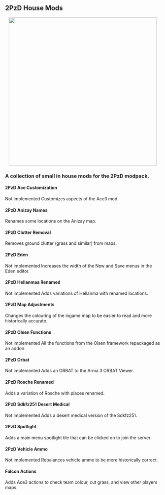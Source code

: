 ## 2PzD House Mods
<p align="center">
    <a href="https://2pzd.net/">
        <img src="https://c2.staticflickr.com/6/5524/30201576222_3b9546362d_o.png" width="480">
    </a>
</p>

### A collection of small in house mods for the 2PzD modpack.

#### 2PzD Ace Customization
Not implemented
Customizes aspects of the Ace3 mod.

#### 2PzD Anizay Names
Renames some locations on the Anizay map.

#### 2PzD Clutter Removal
Removes ground clutter (grass and similar) from maps.

#### 2PzD Eden
Not implemented
Increases the width of the New and Save menus in the Eden editor.

#### 2PzD Hellanmaa Renamed
Not implemented
Adds variations of Hellanma with renamed locations.

#### 2PzD Map Adjustments
Changes the colouring of the ingame map to be easier to read and more historically accurate.

#### 2PzD Olsen Functions
Not implemented
All the functions from the Olsen framework repackaged as an addon.

#### 2PzD Orbat
Not implemented
Adds an ORBAT to the Arma 3 ORBAT Viewer.

#### 2PzD Rosche Renamed
Adds a variation of Rosche with places renamed.

#### 2PzD Sdkfz251 Desert Medical
Not implemented
Adds a desert medical version of the Sdkfz251.

#### 2PzD Spotlight
Adds a main menu spotlight tile that can be clicked on to join the server.

#### 2PzD Vehicle Ammo
Not implemented
Rebalances vehicle ammo to be more historically correct.

#### Falcon Actions
Adds Ace3 actions to check team colour, cut grass, and view other players maps.
